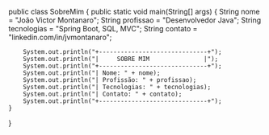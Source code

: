 public class SobreMim {
    public static void main(String[] args) {
        String nome = "João Victor Montanaro";
        String profissao = "Desenvolvedor Java";
        String tecnologias = "Spring Boot, SQL, MVC";
        String contato = "linkedin.com/in/jvmontanaro";

        System.out.println("+------------------------------+");
        System.out.println("|     SOBRE MIM               |");
        System.out.println("+------------------------------+");
        System.out.println("| Nome: " + nome);
        System.out.println("| Profissão: " + profissao);
        System.out.println("| Tecnologias: " + tecnologias);
        System.out.println("| Contato: " + contato);
        System.out.println("+------------------------------+");
    }
}

